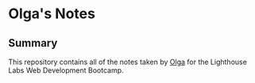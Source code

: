 # Olga's Notes

## Summary 

This repository contains all of the notes taken by [Olga](https://github.com/woodenonesie) for the Lighthouse Labs Web Development Bootcamp.